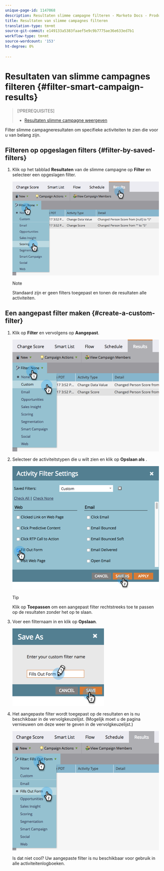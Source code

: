```yaml
---
unique-page-id: 1147068
description: Resultaten slimme campagne filteren - Marketo Docs - Productdocumentatie
title: Resultaten van slimme campagnes filteren
translation-type: tm+mt
source-git-commit: e149133a5383faaef5e9c9b7775ae36e633ed7b1
workflow-type: tm+mt
source-wordcount: '153'
ht-degree: 0%

---
```



# Resultaten van slimme campagnes filteren {#filter-smart-campaign-results}

>[!PREREQUISITES]
>
>* [Resultaten slimme campagne weergeven](view-smart-campaign-results.md)

>



Filter slimme campagneresultaten om specifieke activiteiten te zien die voor u van belang zijn.

## Filteren op opgeslagen filters {#filter-by-saved-filters}

1. Klik op het tabblad **Resultaten** van de slimme campagne op **Filter** en selecteer een opgeslagen filter.

   ![](assets/resultsfilter-hands.png)

   >[!NOTE]
   >
   >Standaard zijn er geen filters toegepast en tonen de resultaten alle activiteiten.

## Een aangepast filter maken {#create-a-custom-filter}

1. Klik op **Filter** en vervolgens op **Aangepast**.

   ![](assets/filterscustom-hands.png)

1. Selecteer de activiteitstypen die u wilt zien en klik op **Opslaan als** .

   ![](assets/activityfiltersettings-hands.png)

   >[!TIP]
   >
   >Klik op **Toepassen** om een aangepast filter rechtstreeks toe te passen op de resultaten zonder het op te slaan.

1. Voer een filternaam in en klik op **Opslaan**.

   ![](assets/saveasfilter-hands.png)

1. Het aangepaste filter wordt toegepast op de resultaten en is nu beschikbaar in de vervolgkeuzelijst. (Mogelijk moet u de pagina vernieuwen om deze weer te geven in de vervolgkeuzelijst.)

   ![](assets/customfilter-hands.png)

   Is dat niet cool? Uw aangepaste filter is nu beschikbaar voor gebruik in alle activiteitenlogboeken.

